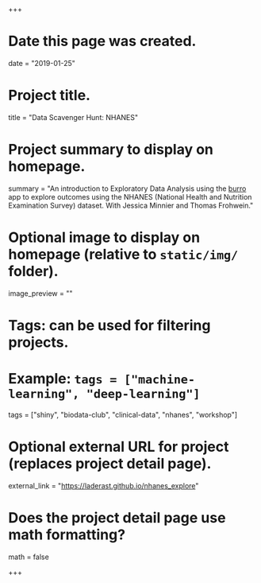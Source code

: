 +++
# Date this page was created.
date = "2019-01-25"

# Project title.
title = "Data Scavenger Hunt: NHANES"

# Project summary to display on homepage.
summary = "An introduction to Exploratory Data Analysis using the [burro](http://laderast.github.io/burro) app to explore outcomes using the NHANES (National Health and Nutrition Examination Survey) dataset. With Jessica Minnier and Thomas Frohwein."

# Optional image to display on homepage (relative to `static/img/` folder).
image_preview = ""

# Tags: can be used for filtering projects.
# Example: `tags = ["machine-learning", "deep-learning"]`
tags = ["shiny", "biodata-club", "clinical-data", "nhanes", "workshop"]

# Optional external URL for project (replaces project detail page).
external_link = "https://laderast.github.io/nhanes_explore"

# Does the project detail page use math formatting?
math = false

+++

